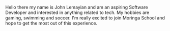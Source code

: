 Hello there my name is John Lemayian and am an aspiring Software Developer and interested in anything related to tech. My hobbies are gaming, swimming and soccer.
I'm really excited to join Moringa School and hope to get the most out of this experience.
